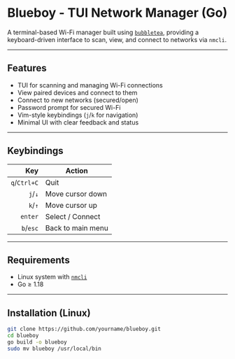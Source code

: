 
# Blueboy - TUI Network Manager (Go)

A terminal-based Wi-Fi manager built using [`bubbletea`](https://github.com/charmbracelet/bubbletea), providing a keyboard-driven interface to scan, view, and connect to networks via `nmcli`.

---

## Features

- TUI for scanning and managing Wi-Fi connections
- View paired devices and connect to them
- Connect to new networks (secured/open)
- Password prompt for secured Wi-Fi
- Vim-style keybindings (`j`/`k` for navigation)
- Minimal UI with clear feedback and status

---

## Keybindings

| Key         | Action                        |
|------------:|-------------------------------|
| `q`/`Ctrl+C` | Quit                          |
| `j`/`↓`      | Move cursor down              |
| `k`/`↑`      | Move cursor up                |
| `enter`      | Select / Connect              |
| `b`/`esc`    | Back to main menu             |

---

## Requirements

- Linux system with [`nmcli`](https://wiki.archlinux.org/title/NetworkManager#nmcli)
- Go ≥ 1.18

---

## Installation (Linux)

```bash
git clone https://github.com/yourname/blueboy.git
cd blueboy
go build -o blueboy
sudo mv blueboy /usr/local/bin
